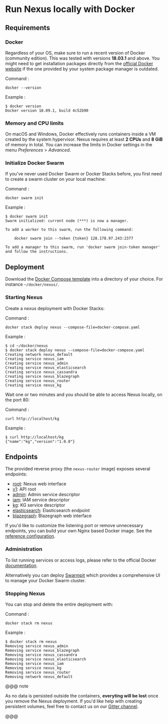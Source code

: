 # Run Nexus locally with Docker

## Requirements

### Docker

Regardless of your OS, make sure to run a recent version of Docker (community edition).
This was tested with versions **18.03.1** and above.
You might need to get installation packages directly
from the [official Docker website](https://docs.docker.com/) if the one provided by your system
package manager is outdated.

Command
:  
```
docker --version
```

Example
:  
```
$ docker version
Docker version 18.09.1, build 4c52b90
```

### Memory and CPU limits

On macOS and Windows, Docker effectively runs containers inside a VM created by the system hypervisor.
Nexus requires at least **2 CPUs** and **8 GiB** of memory in total. You can increase the limits
in Docker settings in the menu *Preferences* > *Advanced*.

### Initialize Docker Swarm

If you've never used Docker Swarm or Docker Stacks before, you first need to create a swarm cluster
on your local machine:

Command
:  
```
docker swarm init
```

Example
:  
```
$ docker swarm init
Swarm initialized: current node (***) is now a manager.
 
To add a worker to this swarm, run the following command:
 
    docker swarm join --token {token} 128.178.97.243:2377
 
To add a manager to this swarm, run 'docker swarm join-token manager' and follow the instructions.
```

## Deployment

Download the [Docker Compose template](./docker/docker-compose.yaml) into a directory of your choice.
For instance `~/docker/nexus/`.

### Starting Nexus

Create a *nexus* deployment with Docker Stacks:

Command
:  
```
docker stack deploy nexus --compose-file=docker-compose.yaml
```

Example
:  
```
$ cd ~/docker/nexus
$ docker stack deploy nexus --compose-file=docker-compose.yaml
Creating network nexus_default
Creating service nexus_iam
Creating service nexus_admin
Creating service nexus_elasticsearch
Creating service nexus_cassandra
Creating service nexus_blazegraph
Creating service nexus_router
Creating service nexus_kg
```

Wait one or two minutes and you should be able to access Nexus locally, on the port 80:

Command
:  
```
curl http://localhost/kg
```

Example
:  
```
$ curl http://localhost/kg
{"name":"kg","version":"1.0.0"}
```

## Endpoints

The provided reverse proxy (the `nexus-router` image) exposes several endpoints:

* [root](http://localhost): Nexus web interface
* [v1](http://localhost/v1): API root
* [admin](http://localhost/admin): Admin service descriptor
* [iam](http://localhost/iam): IAM service descriptor
* [kg](http://localhost/kg): KG service descriptor
* [elasticsearch](http://localhost/elasticsearch): Elasticsearch endpoint
* [blazegraph](http://localhost/blazegraph): Blazegraph web interface

If you'd like to customize the listening port or remove unnecessary endpoints, you can build your own
Nginx based Docker image. See the [reference configuration](./docker/nginx.conf).

### Administration

To list running services or access logs, please refer to the official Docker
[documentation](https://docs.docker.com/engine/reference/commandline/stack/).

Alternatively you can deploy [Swarmpit](https://swarmpit.io/) which provides a comprehensive UI
to manage your Docker Swarm cluster.

### Stopping Nexus

You can stop and delete the entire deployment with:

Command
:  
```
docker stack rm nexus
```

Example
:  
```
$ docker stack rm nexus
Removing service nexus_admin
Removing service nexus_blazegraph
Removing service nexus_cassandra
Removing service nexus_elasticsearch
Removing service nexus_iam
Removing service nexus_kg
Removing service nexus_router
Removing network nexus_default
```

@@@ note

As no data is persisted outside the containers, **everyting will be lost** once you remove the Nexus
deployment. If you'd like help with creating persistent volumes, feel free to contact us on our
[Gitter channel](https://gitter.im/BlueBrain/nexus).

@@@